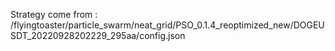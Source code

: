 Strategy come from : /flyingtoaster/particle_swarm/neat_grid/PSO_0.1.4_reoptimized_new/DOGEUSDT_20220928202229_295aa/config.json